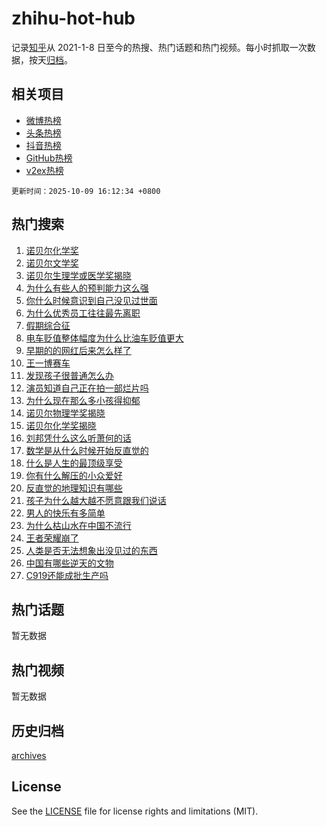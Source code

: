 # zhihu-hot-hub

记录[知乎](https://www.zhihu.com/)从 2021-1-8 日至今的热搜、热门话题和热门视频。每小时抓取一次数据，按天[归档](archives)。

## 相关项目

- [微博热榜](https://github.com/snaildev/weibo-hot-hub)
- [头条热榜](https://github.com/snaildev/toutiao-hot-hub)
- [抖音热榜](https://github.com/snaildev/douyin-hot-hub)
- [GitHub热榜](https://github.com/snaildev/github-hot-hub)
- [v2ex热榜](https://github.com/snaildev/v2ex-hot-hub)


`更新时间：2025-10-09 16:12:34 +0800`

## 热门搜索

1. [诺贝尔化学奖](https://www.zhihu.com/search?q=%E8%AF%BA%E8%B4%9D%E5%B0%94%E5%8C%96%E5%AD%A6%E5%A5%96)
1. [诺贝尔文学奖](https://www.zhihu.com/search?q=%E8%AF%BA%E8%B4%9D%E5%B0%94%E6%96%87%E5%AD%A6%E5%A5%96)
1. [诺贝尔生理学或医学奖揭晓](https://www.zhihu.com/search?q=%E8%AF%BA%E8%B4%9D%E5%B0%94%E7%94%9F%E7%90%86%E5%AD%A6%E6%88%96%E5%8C%BB%E5%AD%A6%E5%A5%96%E6%8F%AD%E6%99%93)
1. [为什么有些人的预判能力这么强](https://www.zhihu.com/search?q=%E4%B8%BA%E4%BB%80%E4%B9%88%E6%9C%89%E4%BA%9B%E4%BA%BA%E7%9A%84%E9%A2%84%E5%88%A4%E8%83%BD%E5%8A%9B%E8%BF%99%E4%B9%88%E5%BC%BA)
1. [你什么时候意识到自己没见过世面](https://www.zhihu.com/search?q=%E4%BD%A0%E4%BB%80%E4%B9%88%E6%97%B6%E5%80%99%E6%84%8F%E8%AF%86%E5%88%B0%E8%87%AA%E5%B7%B1%E6%B2%A1%E8%A7%81%E8%BF%87%E4%B8%96%E9%9D%A2)
1. [为什么优秀员工往往最先离职](https://www.zhihu.com/search?q=%E4%B8%BA%E4%BB%80%E4%B9%88%E4%BC%98%E7%A7%80%E5%91%98%E5%B7%A5%E5%BE%80%E5%BE%80%E6%9C%80%E5%85%88%E7%A6%BB%E8%81%8C)
1. [假期综合征](https://www.zhihu.com/search?q=%E5%81%87%E6%9C%9F%E7%BB%BC%E5%90%88%E5%BE%81)
1. [电车贬值整体幅度为什么比油车贬值更大](https://www.zhihu.com/search?q=%E7%94%B5%E8%BD%A6%E8%B4%AC%E5%80%BC%E6%95%B4%E4%BD%93%E5%B9%85%E5%BA%A6%E4%B8%BA%E4%BB%80%E4%B9%88%E6%AF%94%E6%B2%B9%E8%BD%A6%E8%B4%AC%E5%80%BC%E6%9B%B4%E5%A4%A7)
1. [早期的的网红后来怎么样了](https://www.zhihu.com/search?q=%E6%97%A9%E6%9C%9F%E7%9A%84%E7%9A%84%E7%BD%91%E7%BA%A2%E5%90%8E%E6%9D%A5%E6%80%8E%E4%B9%88%E6%A0%B7%E4%BA%86)
1. [王一博赛车](https://www.zhihu.com/search?q=%E7%8E%8B%E4%B8%80%E5%8D%9A%E8%B5%9B%E8%BD%A6)
1. [发现孩子很普通怎么办](https://www.zhihu.com/search?q=%E5%8F%91%E7%8E%B0%E5%AD%A9%E5%AD%90%E5%BE%88%E6%99%AE%E9%80%9A%E6%80%8E%E4%B9%88%E5%8A%9E)
1. [演员知道自己正在拍一部烂片吗](https://www.zhihu.com/search?q=%E6%BC%94%E5%91%98%E7%9F%A5%E9%81%93%E8%87%AA%E5%B7%B1%E6%AD%A3%E5%9C%A8%E6%8B%8D%E4%B8%80%E9%83%A8%E7%83%82%E7%89%87%E5%90%97)
1. [为什么现在那么多小孩得抑郁](https://www.zhihu.com/search?q=%E4%B8%BA%E4%BB%80%E4%B9%88%E7%8E%B0%E5%9C%A8%E9%82%A3%E4%B9%88%E5%A4%9A%E5%B0%8F%E5%AD%A9%E5%BE%97%E6%8A%91%E9%83%81)
1. [诺贝尔物理学奖揭晓](https://www.zhihu.com/search?q=%E8%AF%BA%E8%B4%9D%E5%B0%94%E7%89%A9%E7%90%86%E5%AD%A6%E5%A5%96%E6%8F%AD%E6%99%93)
1. [诺贝尔化学奖揭晓](https://www.zhihu.com/search?q=%E8%AF%BA%E8%B4%9D%E5%B0%94%E5%8C%96%E5%AD%A6%E5%A5%96%E6%8F%AD%E6%99%93)
1. [刘邦凭什么这么听萧何的话](https://www.zhihu.com/search?q=%E5%88%98%E9%82%A6%E5%87%AD%E4%BB%80%E4%B9%88%E8%BF%99%E4%B9%88%E5%90%AC%E8%90%A7%E4%BD%95%E7%9A%84%E8%AF%9D)
1. [数学是从什么时候开始反直觉的](https://www.zhihu.com/search?q=%E6%95%B0%E5%AD%A6%E6%98%AF%E4%BB%8E%E4%BB%80%E4%B9%88%E6%97%B6%E5%80%99%E5%BC%80%E5%A7%8B%E5%8F%8D%E7%9B%B4%E8%A7%89%E7%9A%84)
1. [什么是人生的最顶级享受](https://www.zhihu.com/search?q=%E4%BB%80%E4%B9%88%E6%98%AF%E4%BA%BA%E7%94%9F%E7%9A%84%E6%9C%80%E9%A1%B6%E7%BA%A7%E4%BA%AB%E5%8F%97)
1. [你有什么解压的小众爱好](https://www.zhihu.com/search?q=%E4%BD%A0%E6%9C%89%E4%BB%80%E4%B9%88%E8%A7%A3%E5%8E%8B%E7%9A%84%E5%B0%8F%E4%BC%97%E7%88%B1%E5%A5%BD)
1. [反直觉的地理知识有哪些](https://www.zhihu.com/search?q=%E5%8F%8D%E7%9B%B4%E8%A7%89%E7%9A%84%E5%9C%B0%E7%90%86%E7%9F%A5%E8%AF%86%E6%9C%89%E5%93%AA%E4%BA%9B)
1. [孩子为什么越大越不愿意跟我们说话](https://www.zhihu.com/search?q=%E5%AD%A9%E5%AD%90%E4%B8%BA%E4%BB%80%E4%B9%88%E8%B6%8A%E5%A4%A7%E8%B6%8A%E4%B8%8D%E6%84%BF%E6%84%8F%E8%B7%9F%E6%88%91%E4%BB%AC%E8%AF%B4%E8%AF%9D)
1. [男人的快乐有多简单](https://www.zhihu.com/search?q=%E7%94%B7%E4%BA%BA%E7%9A%84%E5%BF%AB%E4%B9%90%E6%9C%89%E5%A4%9A%E7%AE%80%E5%8D%95)
1. [为什么枯山水在中国不流行](https://www.zhihu.com/search?q=%E4%B8%BA%E4%BB%80%E4%B9%88%E6%9E%AF%E5%B1%B1%E6%B0%B4%E5%9C%A8%E4%B8%AD%E5%9B%BD%E4%B8%8D%E6%B5%81%E8%A1%8C)
1. [王者荣耀崩了](https://www.zhihu.com/search?q=%E7%8E%8B%E8%80%85%E8%8D%A3%E8%80%80%E5%B4%A9%E4%BA%86)
1. [人类是否无法想象出没见过的东西](https://www.zhihu.com/search?q=%E4%BA%BA%E7%B1%BB%E6%98%AF%E5%90%A6%E6%97%A0%E6%B3%95%E6%83%B3%E8%B1%A1%E5%87%BA%E6%B2%A1%E8%A7%81%E8%BF%87%E7%9A%84%E4%B8%9C%E8%A5%BF)
1. [中国有哪些逆天的文物](https://www.zhihu.com/search?q=%E4%B8%AD%E5%9B%BD%E6%9C%89%E5%93%AA%E4%BA%9B%E9%80%86%E5%A4%A9%E7%9A%84%E6%96%87%E7%89%A9)
1. [C919还能成批生产吗](https://www.zhihu.com/search?q=C919%E8%BF%98%E8%83%BD%E6%88%90%E6%89%B9%E7%94%9F%E4%BA%A7%E5%90%97)

## 热门话题

暂无数据

## 热门视频

暂无数据

## 历史归档

[archives](archives)

## License

See the [LICENSE](LICENSE) file for license rights and limitations (MIT).
